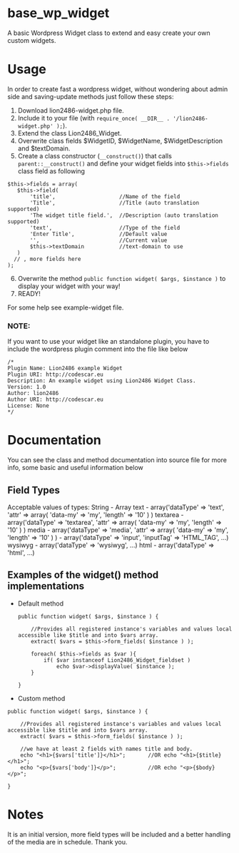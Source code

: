 # base_wp_widget
A basic Wordpress Widget class to extend and easy create your own custom widgets.

# Usage
In order to create fast a wordpress widget, without wondering about admin side and saving-update methods just follow these steps:

1. Download lion2486-widget.php file.
2. Include it to your file (with `require_once( __DIR__ . '/lion2486-widget.php' );`).
3. Extend the class Lion2486_Widget.
4. Overwrite class fields $WidgetID, $WidgetName, $WidgetDescription and $textDomain. 
5. Create a class constructor (`__construct()`) that calls `parent::__construct()` and define your widget fields into `$this->fields` class field as following
 ```
 $this->fields = array(
    $this->field(
        'title',                    //Name of the field
        'Title',                    //Title (auto translation supported)
        'The widget title field.',  //Description (auto translation supported)
        'text',                     //Type of the field
        'Enter Title',              //Default value
        '',                         //Current value
        $this->textDomain           //text-domain to use
    )
   // , more fields here
);
 ```
6. Overwrite the method `public function widget( $args, $instance )`  to display your widget with your way!
7. READY!

For some help see example-widget file.

### NOTE:
If you want to use your widget like an standalone plugin, you have to include the wordpress plugin comment into the file like below
```
/*
Plugin Name: Lion2486 example Widget
Plugin URI: http://codescar.eu
Description: An example widget using Lion2486 Widget Class.
Version: 1.0
Author: lion2486
Author URI: http://codescar.eu
License: None
*/
```

# Documentation
You can see the class and method documentation into source file for more info, some basic and useful information below

## Field Types

  Acceptable values of types:
         String               -       Array
         text                 -       array('dataType' => 'text', 'attr' => array( 'data-my' => 'my', 'length' => '10' ) )
         textarea             -       array('dataType' => 'textarea', 'attr' => array( 'data-my' => 'my', 'length' => '10' ) )
         media                -       array('dataType' => 'media', 'attr' => array( 'data-my' => 'my', 'length' => '10' ) )
                              -       array('dataType' => 'input', 'inputTag' => 'HTML_TAG', ...)
         wysiwyg              -       array('dataType' => 'wysiwyg', ...)
         html                 -       array('dataType' => 'html', ...)

## Examples of the widget() method implementations

- Default method
   ```
   public function widget( $args, $instance ) {
   
       //Provides all registered instance's variables and values local accessible like $title and into $vars array.
       extract( $vars = $this->form_fields( $instance ) );
   
       foreach( $this->fields as $var ){
           if( $var instanceof Lion2486_Widget_fieldset )
               echo $var->displayValue( $instance );
       }
   
   }
   ```
   
- Custom method
```
public function widget( $args, $instance ) {

    //Provides all registered instance's variables and values local accessible like $title and into $vars array.
    extract( $vars = $this->form_fields( $instance ) );

    //we have at least 2 fields with names title and body.
    echo "<h1>{$vars['title']}</h1>";       //OR echo "<h1>{$title}</h1>";
    echo "<p>{$vars['body']}</p>";          //OR echo "<p>{$body}</p>";

}
```   

# Notes
It is an initial version, more field types will be included and a better handling of the media are in schedule. Thank you.
